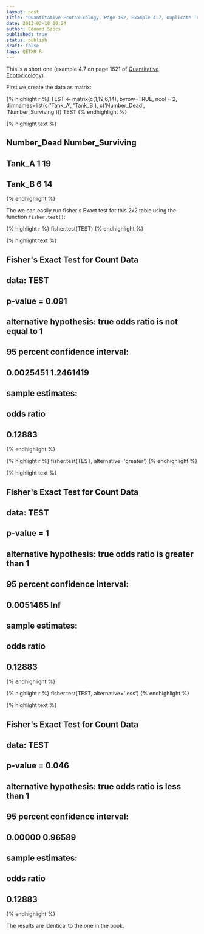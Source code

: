 ```yaml
---
layout: post
title: "Quantitative Ecotoxicology, Page 162, Example 4.7, Duplicate Treatments"
date: 2013-03-18 00:24
author: Eduard Szöcs
published: true
status: publish
draft: false
tags: QETXR R
---
```



 
This is a short one (example 4.7 on page 1621 of [Quantitative Ecotoxicology](http://www.crcpress.com/product/isbn/9781439835647)). 
 
First we create the data as matrix:

{% highlight r %}
TEST <- matrix(c(1,19,6,14), byrow=TRUE, ncol = 2, 
               dimnames=list(c('Tank_A', 'Tank_B'), c('Number_Dead', 'Number_Surviving')))
TEST
{% endhighlight %}



{% highlight text %}
##        Number_Dead Number_Surviving
## Tank_A           1               19
## Tank_B           6               14
{% endhighlight %}
 
 
The we can easily run fisher's Exact test for this 2x2 table using the function `fisher.test()`:

{% highlight r %}
fisher.test(TEST)
{% endhighlight %}



{% highlight text %}
## 
## 	Fisher's Exact Test for Count Data
## 
## data:  TEST
## p-value = 0.091
## alternative hypothesis: true odds ratio is not equal to 1
## 95 percent confidence interval:
##  0.0025451 1.2461419
## sample estimates:
## odds ratio 
##    0.12883
{% endhighlight %}



{% highlight r %}
fisher.test(TEST, alternative='greater')
{% endhighlight %}



{% highlight text %}
## 
## 	Fisher's Exact Test for Count Data
## 
## data:  TEST
## p-value = 1
## alternative hypothesis: true odds ratio is greater than 1
## 95 percent confidence interval:
##  0.0051465       Inf
## sample estimates:
## odds ratio 
##    0.12883
{% endhighlight %}



{% highlight r %}
fisher.test(TEST, alternative='less')
{% endhighlight %}



{% highlight text %}
## 
## 	Fisher's Exact Test for Count Data
## 
## data:  TEST
## p-value = 0.046
## alternative hypothesis: true odds ratio is less than 1
## 95 percent confidence interval:
##  0.00000 0.96589
## sample estimates:
## odds ratio 
##    0.12883
{% endhighlight %}
 
The results are identical to the one in the book.

